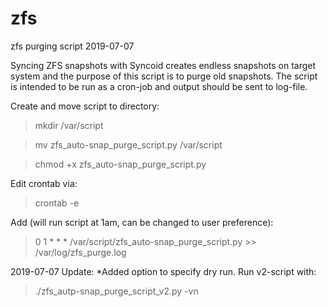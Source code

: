 # zfs
zfs purging script 2019-07-07

Syncing ZFS snapshots with Syncoid creates endless snapshots on target system and the 
purpose of this script is to purge old snapshots. The script is intended to be run as 
a cron-job and output should be sent to log-file.

Create and move script to directory:
>mkdir /var/script

>mv zfs_auto-snap_purge_script.py /var/script

>chmod +x zfs_auto-snap_purge_script.py

Edit crontab via:
>crontab -e

Add (will run script at 1am, can be changed to user preference):
>0 1 * * * /var/script/zfs_auto-snap_purge_script.py >> /var/log/zfs_purge.log

2019-07-07 Update:
*Added option to specify dry run. Run v2-script with:
>./zfs_autp-snap_purge_script_v2.py -vn
